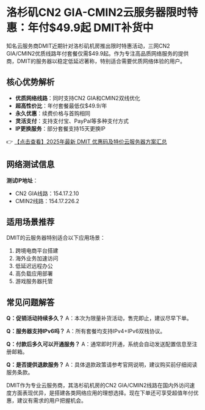 # 洛杉矶CN2 GIA-CMIN2云服务器限时特惠：年付$49.9起 DMIT补货中

知名云服务商DMIT近期针对洛杉矶机房推出限时特惠活动，三网CN2 GIA/CMIN2优质线路年付套餐仅需$49.9起。作为专注高品质网络服务的提供商，DMIT的服务器以稳定低延迟著称，特别适合需要优质网络体验的用户。

## 核心优势解析

- **优质网络线路**：同时支持CN2 GIA和CMIN2双线优化
- **超高性价比**：年付套餐最低仅$49.9/年
- **永久优惠**：续费价格与首购相同
- **灵活支付**：支持支付宝、PayPal等多种支付方式
- **IP更换服务**：部分套餐支持15天更换IP

👉 [【点击查看】2025年最新 DMIT 优惠码及特价云服务器方案汇总](https://bit.ly/dmit_coupon)

## 网络测试信息

**测试IP地址**：
- CN2 GIA线路：154.17.2.10
- CMIN2线路：154.17.226.2

## 适用场景推荐

DMIT的云服务器特别适合以下应用场景：
1. 跨境电商平台搭建
2. 海外业务加速访问
3. 低延迟远程办公
4. 高负载应用部署
5. 游戏服务器托管

## 常见问题解答

**Q：促销活动持续多久？**
A：本次为限量补货活动，售完即止，建议尽早下单。

**Q：服务器支持IPv6吗？**
A：所有套餐均支持IPv4+IPv6双栈协议。

**Q：付款后多久可以开通服务？**
A：通常即时开通，系统会自动发送配置信息至注册邮箱。

**Q：是否提供退款服务？**
A：具体退款政策请参考官网说明，建议购买前仔细阅读服务条款。

DMIT作为专业云服务商，其洛杉矶机房的CN2 GIA/CMIN2线路在国内外访问速度方面表现优异，是搭建各类网络应用的理想选择。现在下单还可享受超值年付优惠，建议有需求的用户把握机会。